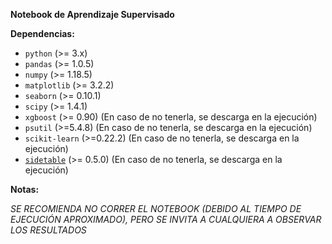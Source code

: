 **Notebook de Aprendizaje Supervisado**

**Dependencias:**

* ``python`` (>= 3.x)
* ``pandas`` (>= 1.0.5)
* ``numpy`` (>= 1.18.5)
* ``matplotlib`` (>= 3.2.2)
* ``seaborn`` (>= 0.10.1)
* ``scipy`` (>= 1.4.1)
* ``xgboost`` (>= 0.90) (En caso de no tenerla, se descarga en la ejecución)
* ``psutil`` (>=5.4.8) (En caso de no tenerla, se descarga en la ejecución)
* ``scikit-learn`` (>=0.22.2) (En caso de no tenerla, se descarga en la ejecución)
* [``sidetable``](https://github.com/chris1610/sidetable) (>= 0.5.0) (En caso de no tenerla, se descarga en la ejecución)


**Notas:**

_SE RECOMIENDA NO CORRER EL NOTEBOOK (DEBIDO AL TIEMPO DE EJECUCIÓN APROXIMADO), PERO SE INVITA A CUALQUIERA A OBSERVAR LOS RESULTADOS_
